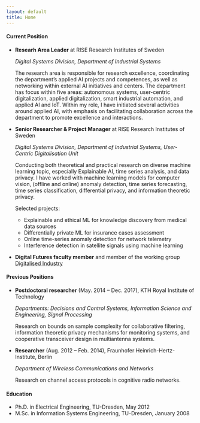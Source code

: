 ```yaml
---
layout: default
title: Home
---
```


#### Current Position

* **Researh Area Leader** at RISE Research Institutes of Sweden

	*Digital Systems Division, Department of Industrial Systems*
	
	The research area is responsible for research excellence, coordinating the department’s applied AI projects and competences, as well as networking within external AI initiatives and centers. The department has focus within five areas: autonomous systems, user-centric digitalization, applied digitalization, smart industrial automation, and applied AI and IoT. Within my role, I have initiated several activities around applied AI, with emphasis on facilitating collaboration across the department to promote excellence and interactions.
	
* **Senior Researcher & Project Manager** at RISE Research Institutes of Sweden

	 *Digital Systems Division, Department of Industrial Systems, User-Centric Digitalisation Unit*
	
	Conducting both theoretical and practical research on diverse machine learning topic, especially Explainable AI, time series analysis, and data privacy. I have worked with machine learning models for computer vision, (offline and online) anomaly detection, time series forecasting, time series classification, differential privacy, and information theoretic privacy.
	
	Selected projects:
	* Explainable and ethical ML for knowledge discovery from medical data sources
	* Differentially private ML for insurance cases assessment
	* Online time-series anomaly detection for network telemetry
	* Interference detection in satellite signals using machine learning

* **Digital Futures faculty member** and member of the working group [Digitalised Industry](https://www.digitalfutures.kth.se/about/governance/working-groups/digitalized-industry/)


#### Previous Positions

* **Postdoctoral researcher** (May. 2014 – Dec. 2017), KTH Royal Institute of Technology

	*Departments: Decisions and Control Systems, Information Science and Engineering, Signal Processing*
	
	Research on bounds on sample complexity for collaborative filtering, information theoretic privacy mechanisms for monitoring systems, and cooperative transceiver design in multiantenna systems. 
	
* **Researcher** (Aug. 2012 – Feb. 2014), Fraunhofer Heinrich-Hertz-Institute, Berlin

	*Department of Wireless Communications and Networks*

	Research on channel access protocols in cognitive radio networks.

#### Education
* Ph.D. in Electrical Engineering, TU-Dresden, May 2012
* M.Sc. in Information Systems Engineering, TU-Dresden, January 2008

